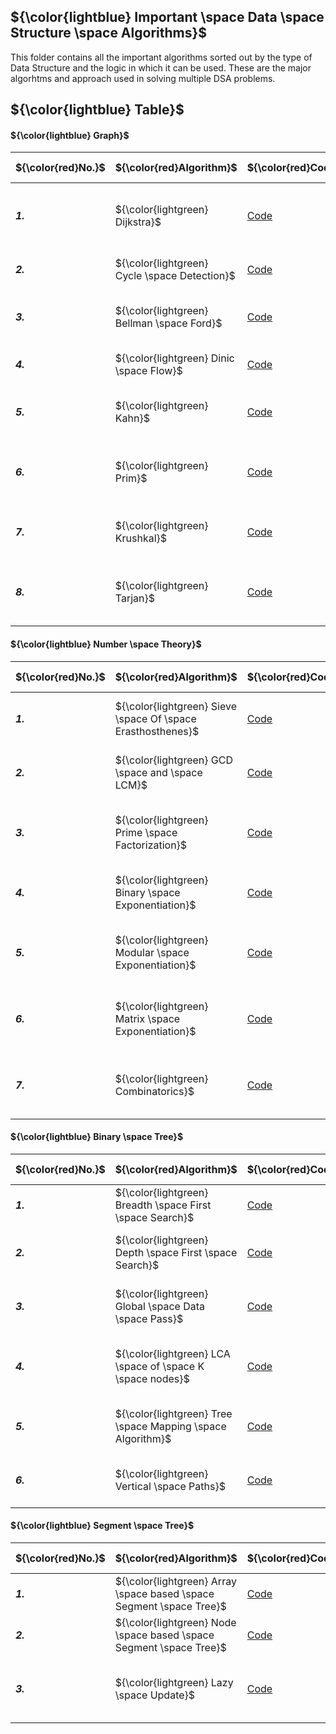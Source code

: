 ## ${\color{lightblue} Important \space Data \space Structure \space Algorithms}$

This folder contains all the important algorithms sorted out by the type of Data Structure and the logic in which it can be used. These are the major algorhtms and approach used in solving multiple DSA problems.

## ${\color{lightblue} Table}$

#### ${\color{lightblue} Graph}$

| ${\color{red}No.}$ | ${\color{red}Algorithm}$ | ${\color{red}Code}$ | ${\color{red}Mainly \space used}$ | ${\color{red} Time}$ | ${\color{red} Space}$
|-|-|-|-|-|-|
| ***1.*** | ${\color{lightgreen} Dijkstra}$ | [Code](https://github.com/VishuKalier2003/Data-Structures-and-Algorithms/blob/main/Important/algos/Dijkstra.java) | Shortest path from one node to all other nodes (without negative edges) | ${O(n \space log \space n)}$ | ${O(n)}$ |
| ***2.*** | ${\color{lightgreen} Cycle \space Detection}$ | [Code](https://github.com/VishuKalier2003/Data-Structures-and-Algorithms/blob/main/Important/algos/CycleDetect.java) | Detects if there is any cycle in graph and can even count | ${O(n)}$ | ${O(stack)}$ |
| ***3.*** | ${\color{lightgreen} Bellman \space Ford}$ | [Code](https://github.com/VishuKalier2003/Data-Structures-and-Algorithms/blob/main/Important/algos/BellmanFord.java) | Shortest path from one to all other nodes (with negative edges) | ${O(n^2)}$ | ${O(n)}$ |
| ***4.*** | ${\color{lightgreen} Dinic \space Flow}$ | [Code](https://github.com/VishuKalier2003/Data-Structures-and-Algorithms/blob/main/Important/algos/Dinic.java) | Maximum flow through the graph in unit time | ${O(n)}$ | ${O(n)}$ |
| ***5.*** | ${\color{lightgreen} Kahn}$ | [Code](https://github.com/VishuKalier2003/Data-Structures-and-Algorithms/blob/main/Important/algos/Kahn.java) | Performs topological sorting on the basis of pre-requisites | ${O(n \space log \space n)}$ | ${O(n)}$ |
| ***6.*** | ${\color{lightgreen} Prim}$ | [Code](https://github.com/VishuKalier2003/Data-Structures-and-Algorithms/blob/main/Important/algos/Prim.java) | Generate a Minimum Spanning Tree (MST) with minimum weights possible | ${O(n \space log \space n)}$ | ${O(n)}$ |
| ***7.*** | ${\color{lightgreen} Krushkal}$ | [Code](https://github.com/VishuKalier2003/Data-Structures-and-Algorithms/blob/main/Important/algos/Krushkal.java) | Find the number of Components in a Graph using Disjoint Set Union (DSU) | ${O(n)}$ | ${O(n)}$ |
| ***8.*** | ${\color{lightgreen} Tarjan}$ | [Code](https://github.com/VishuKalier2003/Data-Structures-and-Algorithms/blob/main/Important/algos/Tarjan.java) | Evaluate and store the Strongly Connected Components or the Articulation points | ${O(n)}$ | ${O(stack)}$ |

#### ${\color{lightblue} Number \space Theory}$

| ${\color{red}No.}$ | ${\color{red}Algorithm}$ | ${\color{red}Code}$ | ${\color{red}Mainly \space used}$ | ${\color{red} Time}$ | ${\color{red} Space}$ |
|-|-|-|-|-|-|
| ***1.*** | ${\color{lightgreen} Sieve \space Of \space Erasthosthenes}$ | [Code](https://github.com/VishuKalier2003/Data-Structures-and-Algorithms/blob/main/Important/algos/SieveOfErasthosthenes.java) | Evaluate the numbers as prime uptil a certain value | ${O(n \space log \space log \space n)}$ | ${O(n)}$ |
| ***2.*** | ${\color{lightgreen} GCD \space and \space LCM}$ | [Code](https://github.com/VishuKalier2003/Data-Structures-and-Algorithms/blob/main/Important/algos/GCD.java) | Evaluate the GCD and LCM of two numbers using fast division | ${O(log \space n)}$ | ${O(1)}$ |
| ***3.*** | ${\color{lightgreen} Prime \space Factorization}$ | [Code](https://github.com/VishuKalier2003/Data-Structures-and-Algorithms/blob/main/Important/algos/PrimeFactorization.java) | Finding the prime factors of a given number by checking only valid numbers | ${O(\sqrt n)}$ | ${O(\sqrt n)}$ |
| ***4.*** | ${\color{lightgreen} Binary \space Exponentiation}$ | [Code](https://github.com/VishuKalier2003/Data-Structures-and-Algorithms/blob/main/Important/algos/BinaryExponent.java) | Quick Exponentiation of a number by fast division | ${O(log \space n)}$ | ${O(1)}$ |
| ***5.*** | ${\color{lightgreen} Modular \space Exponentiation}$ | [Code](https://github.com/VishuKalier2003/Data-Structures-and-Algorithms/blob/main/Important/algos/ModularExponent.java) | Quick Exponentiation of a number with prime modulo arithmetic and fast division | ${O(log \space n)}$ | ${O(n)}$ |
| ***6.*** | ${\color{lightgreen} Matrix \space Exponentiation}$ | [Code](https://github.com/VishuKalier2003/Data-Structures-and-Algorithms/blob/main/Important/algos/MatrixExponent.java) | Matrix Chain Multiplication (MCM) used in Linear and Combinatorial DP | ${O(log \space n)}$ | ${O(n)}$ |
| ***7.*** | ${\color{lightgreen} Combinatorics}$ | [Code](https://github.com/VishuKalier2003/Data-Structures-and-Algorithms/blob/main/Important/algos/Combinatorics.java) | Evaluating Permutation and Combination of value using Fernet's Theorem | ${O(n)}$ | ${O(n)}$ |

#### ${\color{lightblue} Binary \space Tree}$

| ${\color{red}No.}$ | ${\color{red}Algorithm}$ | ${\color{red}Code}$ | ${\color{red}Mainly \space used}$ | ${\color{red} Time}$ | ${\color{red} Space}$ |
|-|-|-|-|-|-|
| ***1.*** | ${\color{lightgreen} Breadth \space First \space Search}$ | [Code](https://github.com/VishuKalier2003/Data-Structures-and-Algorithms/blob/main/Important/algos/BFS.java) | Traverses the tree in level wise fashion using queue | ${O(n)}$ | ${O(n)}$ |
| ***2.*** | ${\color{lightgreen} Depth \space First \space Search}$ | [Code](https://github.com/VishuKalier2003/Data-Structures-and-Algorithms/blob/main/Important/algos/DFS.java) | Traverses the tree in depth wise manner usng recursion and stack | ${O(n)}$ | ${O(n)}$ |
| ***3.*** | ${\color{lightgreen} Global \space Data \space Pass}$ | [Code](https://github.com/VishuKalier2003/Data-Structures-and-Algorithms/blob/main/Important/algos/GlobalTreePass.java) | Passing any data globally across the entire tree in a single pass | ${O(n)}$ | ${O(1)}$ |
| ***4.*** | ${\color{lightgreen} LCA \space of \space K \space nodes}$ | [Code](https://github.com/VishuKalier2003/Data-Structures-and-Algorithms/blob/main/Important/algos/LCA.java) | Lowest Common Ancestor (LCA) of any k nodes by passing postorder bits in a map | ${O(nk)}$ | ${O(n)}$ |
| ***5.*** | ${\color{lightgreen} Tree \space Mapping \space Algorithm}$ | [Code](https://github.com/VishuKalier2003/Data-Structures-and-Algorithms/blob/main/Important/algos/TreeMapping.java) | Converting tree into an undirected Minimum Spanning Tree (MST) | ${O(n)}$ | ${O(n)}$ |
| ***6.*** | ${\color{lightgreen} Vertical \space Paths}$ | [Code](https://github.com/VishuKalier2003/Data-Structures-and-Algorithms/blob/main/Important/algos/Vertical.java) | Passing and grouping tree nodes on the basis of their y coordinates | ${O(n)}$ | ${O(log \space n)}$ |

#### ${\color{lightblue} Segment \space Tree}$

| ${\color{red}No.}$ | ${\color{red}Algorithm}$ | ${\color{red}Code}$ | ${\color{red}Mainly \space used}$ | ${\color{red} Time}$ | ${\color{red} Space}$ |
|-|-|-|-|-|-|
| ***1.*** | ${\color{lightgreen} Array \space based \space Segment \space Tree}$ | [Code](https://github.com/VishuKalier2003/Data-Structures-and-Algorithms/blob/main/Important/algos/SegmentFromArray.java) | Generating an array based segment tree for k range queries | ${O(k \space log \space n)}$ | ${O(4n)}$ |
| ***2.*** | ${\color{lightgreen} Node \space based \space Segment \space Tree}$ | [Code](https://github.com/VishuKalier2003/Data-Structures-and-Algorithms/blob/main/Important/algos/SegmentFromTree.java) | Generating an node based segment tree for k range queries | ${O(k \space log \space n)}$ | ${O(n)}$ |
| ***3.*** | ${\color{lightgreen} Lazy \space Update}$ | [Code](https://github.com/VishuKalier2003/Data-Structures-and-Algorithms/blob/main/Important/algos/LazySegmentTree.java) | Performs updation to the segment nodes only when needed saving large computations | ${O(k \space log \space n)}$ | ${O(n)}$ |

